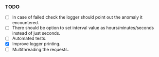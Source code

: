 ### TODO

- [ ] In case of failed check the logger should point out the anomaly it encountered. 
- [ ] There should be option to set interval value as hours/minutes/seconds instead of just seconds. 
- [ ] Automated tests.
- [x] Improve logger printing.
- [ ] Multithreading the requests.
